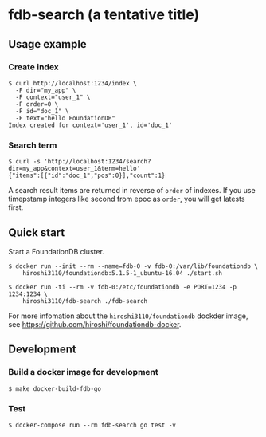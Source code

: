 fdb-search (a tentative title)
==========

## Usage example
### Create index
```
$ curl http://localhost:1234/index \
  -F dir="my_app" \
  -F context="user_1" \
  -F order=0 \
  -F id="doc_1" \
  -F text="hello FoundationDB"
Index created for context='user_1', id='doc_1'
```

### Search term
```
$ curl -s 'http://localhost:1234/search?dir=my_app&context=user_1&term=hello'
{"items":[{"id":"doc_1","pos":0}],"count":1}
```

A search result items are returned in reverse of `order` of indexes. If you use timepstamp integers like second from epoc as `order`, you will get latests first.


## Quick start

Start a FoundationDB cluster.
```
$ docker run --init --rm --name=fdb-0 -v fdb-0:/var/lib/foundationdb \
    hiroshi3110/foundationdb:5.1.5-1_ubuntu-16.04 ./start.sh
```

```
$ docker run -ti --rm -v fdb-0:/etc/foundationdb -e PORT=1234 -p 1234:1234 \
    hiroshi3110/fdb-search ./fdb-search
```

For more infomation about the `hiroshi3110/foundationdb` dockder image, see https://github.com/hiroshi/foundationdb-docker.

## Development

### Build a docker image for development

```
$ make docker-build-fdb-go
```

### Test
```
$ docker-compose run --rm fdb-search go test -v
```
